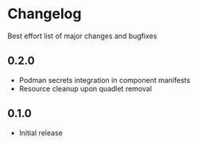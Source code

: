 # Changelog

Best effort list of major changes and bugfixes

## 0.2.0
- Podman secrets integration in component manifests
- Resource cleanup upon quadlet removal

## 0.1.0
- Initial release
